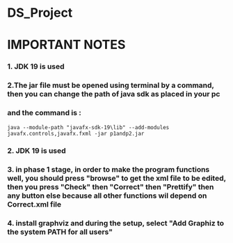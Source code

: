 # DS_Project
# IMPORTANT NOTES

### 1. JDK 19 is used

### 2.The jar file must be opened using terminal by a command, then you can change the path of java sdk as placed in your pc
### and the command is :

```
java --module-path "javafx-sdk-19\lib" --add-modules javafx.controls,javafx.fxml -jar p1andp2.jar 
```
### 2. JDK 19 is used

### 3. in phase 1 stage, in order to make the program functions well, you should press "browse" to get the xml file to be edited, then you press "Check" then "Correct" then "Prettify" then any button else because all other functions wil depend on Correct.xml file

### 4. install graphviz and during the setup, select "Add Graphiz to the system PATH for all users"
